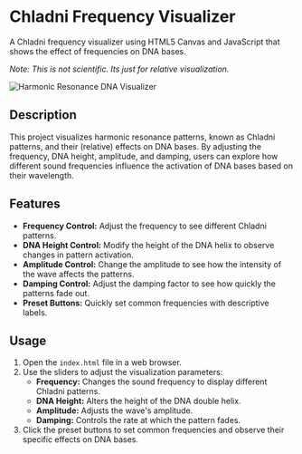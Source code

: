 # Chladni Frequency Visualizer

A Chladni frequency visualizer using HTML5 Canvas and JavaScript that shows the effect of frequencies on DNA bases.

_Note: This is not scientific. Its just for relative visualization._

![Harmonic Resonance DNA Visualizer]([https://i.ibb.co/Sn8Y76S/screen-recording.gif](https://media1.giphy.com/media/v1.Y2lkPTc5MGI3NjExNHJ6cnN5dmkzeXFydWxnNXczZnQ0amM0OGM1aHhjMTF1aWRiOWx0eiZlcD12MV9pbnRlcm5hbF9naWZfYnlfaWQmY3Q9Zw/cfZeQl93h7BkbeFUVV/giphy.gif))


## Description

This project visualizes harmonic resonance patterns, known as Chladni patterns, and their (relative) effects on DNA bases. By adjusting the frequency, DNA height, amplitude, and damping, users can explore how different sound frequencies influence the activation of DNA bases based on their wavelength.

## Features

- **Frequency Control:** Adjust the frequency to see different Chladni patterns.
- **DNA Height Control:** Modify the height of the DNA helix to observe changes in pattern activation.
- **Amplitude Control:** Change the amplitude to see how the intensity of the wave affects the patterns.
- **Damping Control:** Adjust the damping factor to see how quickly the patterns fade out.
- **Preset Buttons:** Quickly set common frequencies with descriptive labels.

## Usage

1. Open the `index.html` file in a web browser.
2. Use the sliders to adjust the visualization parameters:
   - **Frequency:** Changes the sound frequency to display different Chladni patterns.
   - **DNA Height:** Alters the height of the DNA double helix.
   - **Amplitude:** Adjusts the wave's amplitude.
   - **Damping:** Controls the rate at which the pattern fades.
3. Click the preset buttons to set common frequencies and observe their specific effects on DNA bases.

